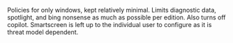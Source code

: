 Policies for only windows, kept relatively minimal. Limits diagnostic data, spotlight, and bing nonsense as much as possible per edition. Also turns off copilot. Smartscreen is left up to the individual user to configure as it is threat model dependent.
